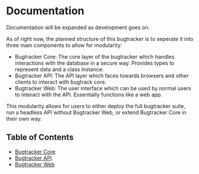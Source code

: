 Documentation
=============
Documentation will be expanded as development goes on.

As of right now, the planned structure of this bugtracker is to seperate it into three main components to allow for modularity:

- Bugtracker Core: The core layer of the bugtracker which handles interactions with the database in a secure way. Provides types to represent data and a class instance.
- Bugtracker API: The API layer which faces towards browsers and other clients to interact with bugtrack core.
- Bugtracker Web: The user interface which can be used by normal users to interact with the API. Essentially functions like a web app.

This modularity allows for users to either deploy the full bugtracker suite, run a headless API without Bugtracker Web, or extend Bugtracker Core in their own way.

## Table of Contents

- [Bugtracker Core](./bg-core/readme.md.md)
- [Bugtracker API]()
- [Bugtracker Web]()

